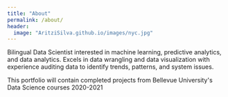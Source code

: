 ```yaml
---
title: "About"
permalink: /about/
header:
  image: "AritziSilva.github.io/images/nyc.jpg"
---
```


Bilingual Data Scientist interested in machine learning, predictive analytics, and data analytics. Excels in data wrangling and data visualization with experience auditing data to identify trends, patterns, and system issues.


This portfolio will contain completed projects from Bellevue University's Data Science courses 2020-2021
